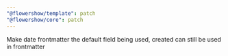```yaml
---
"@flowershow/template": patch
"@flowershow/core": patch
---
```


Make date frontmatter the default field being used, created can still be used in frontmatter
